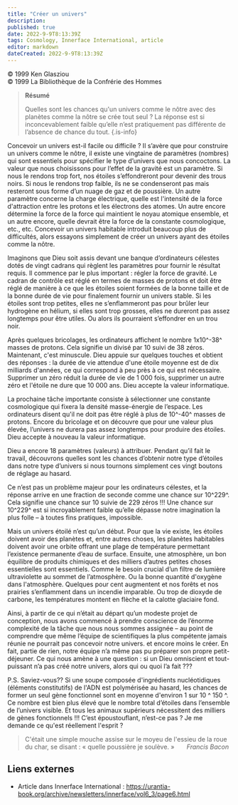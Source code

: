 ```yaml
---
title: "Créer un univers"
description: 
published: true
date: 2022-9-9T8:13:39Z
tags: Cosmology, Innerface International, article
editor: markdown
dateCreated: 2022-9-9T8:13:39Z
---
```


<p class="v-card v-sheet theme--light gray lighten-3 px-2">© 1999 Ken Glasziou<br>© 1999 La Bibliothèque de la Confrérie des Hommes</p>


> **Résumé**
> 
> Quelles sont les chances qu'un univers comme le nôtre avec des planètes comme la nôtre se crée tout seul ? La réponse est si inconcevablement faible qu’elle n’est pratiquement pas différente de l’absence de chance du tout.
{.is-info}

Concevoir un univers est-il facile ou difficile ? Il s’avère que pour construire un univers comme le nôtre, il existe une vingtaine de paramètres (nombres) qui sont essentiels pour spécifier le type d’univers que nous concoctons. La valeur que nous choisissons pour l’effet de la gravité est un paramètre. Si nous le rendons trop fort, nos étoiles s’effondreront pour devenir des trous noirs. Si nous le rendons trop faible, ils ne se condenseront pas mais resteront sous forme d’un nuage de gaz et de poussière. Un autre paramètre concerne la charge électrique, quelle est l'intensité de la force d'attraction entre les protons et les électrons des atomes. Un autre encore détermine la force de la force qui maintient le noyau atomique ensemble, et un autre encore, quelle devrait être la force de la constante cosmologique, etc., etc. Concevoir un univers habitable introduit beaucoup plus de difficultés, alors essayons simplement de créer un univers ayant des étoiles comme la nôtre.

Imaginons que Dieu soit assis devant une banque d’ordinateurs célestes dotés de vingt cadrans qui règlent les paramètres pour fournir le résultat requis. Il commence par le plus important : régler la force de gravité. Le cadran de contrôle est réglé en termes de masses de protons et doit être réglé de manière à ce que les étoiles soient formées de la bonne taille et de la bonne durée de vie pour finalement fournir un univers stable. Si les étoiles sont trop petites, elles ne s’enflammeront pas pour brûler leur hydrogène en hélium, si elles sont trop grosses, elles ne dureront pas assez longtemps pour être utiles. Ou alors ils pourraient s’effondrer en un trou noir.

Après quelques bricolages, les ordinateurs affichent le nombre 1x10^-38^ masses de protons. Cela signifie un divisé par 10 suivi de 38 zéros. Maintenant, c'est minuscule. Dieu appuie sur quelques touches et obtient des réponses : la durée de vie attendue d'une étoile moyenne est de dix milliards d'années, ce qui correspond à peu près à ce qui est nécessaire. Supprimer un zéro réduit la durée de vie de 1 000 fois, supprimer un autre zéro et l'étoile ne dure que 10 000 ans. Dieu accepte la valeur informatique.

La prochaine tâche importante consiste à sélectionner une constante cosmologique qui fixera la densité masse-énergie de l’espace. Les ordinateurs disent qu'il ne doit pas être réglé à plus de 10^-40^ masses de protons. Encore du bricolage et on découvre que pour une valeur plus élevée, l’univers ne durera pas assez longtemps pour produire des étoiles. Dieu accepte à nouveau la valeur informatique.

Dieu a encore 18 paramètres (valeurs) à attribuer. Pendant qu’il fait le travail, découvrons quelles sont les chances d’obtenir notre type d’étoiles dans notre type d’univers si nous tournons simplement ces vingt boutons de réglage au hasard.

Ce n’est pas un problème majeur pour les ordinateurs célestes, et la réponse arrive en une fraction de seconde comme une chance sur 10^229^. Cela signifie une chance sur 10 suivie de 229 zéros !!! Une chance sur 10^229^ est si incroyablement faible qu’elle dépasse notre imagination la plus folle – à toutes fins pratiques, impossible.

Mais un univers étoilé n’est qu’un début. Pour que la vie existe, les étoiles doivent avoir des planètes et, entre autres choses, les planètes habitables doivent avoir une orbite offrant une plage de température permettant l’existence permanente d’eau de surface. Ensuite, une atmosphère, un bon équilibre de produits chimiques et des milliers d’autres petites choses essentielles sont essentiels. Comme le besoin crucial d’un filtre de lumière ultraviolette au sommet de l’atmosphère. Ou la bonne quantité d'oxygène dans l'atmosphère. Quelques pour cent augmentent et nos forêts et nos prairies s’enflamment dans un incendie imparable. Ou trop de dioxyde de carbone, les températures montent en flèche et la calotte glaciaire fond.

Ainsi, à partir de ce qui n’était au départ qu’un modeste projet de conception, nous avons commencé à prendre conscience de l’énorme complexité de la tâche que nous nous sommes assignée – au point de comprendre que même l’équipe de scientifiques la plus compétente jamais réunie ne pourrait pas concevoir notre univers. et encore moins le créer. En fait, partie de rien, notre équipe n’a même pas pu préparer son propre petit-déjeuner. Ce qui nous amène à une question : si un Dieu omniscient et tout-puissant n’a pas créé notre univers, alors qui ou quoi l’a fait ???

P.S. Saviez-vous?? Si une soupe composée d'ingrédients nucléotidiques (éléments constitutifs) de l'ADN est polymérisée au hasard, les chances de former un seul gène fonctionnel sont en moyenne d'environ 1 sur 10 ^ 150 ^. Ce nombre est bien plus élevé que le nombre total d’étoiles dans l’ensemble de l’univers visible. Et tous les animaux supérieurs nécessitent des milliers de gènes fonctionnels !!! C’est époustouflant, n’est-ce pas ? Je me demande ce qu'est réellement l'esprit ?

> C'était une simple mouche assise sur le moyeu de l'essieu de la roue du char, se disant : « quelle poussière je soulève. »
> &nbsp; &nbsp; &nbsp; _Francis Bacon_

## Liens externes

- Article dans Innerface International : https://urantia-book.org/archive/newsletters/innerface/vol6_3/page6.html





